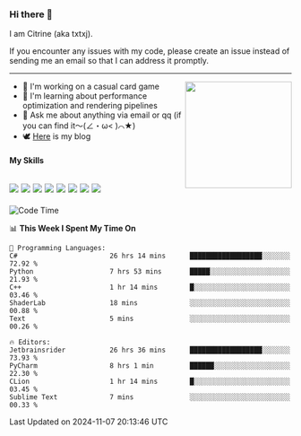 ### Hi there 👋

I am Citrine (aka txtxj).

If you encounter any issues with my code, please create an issue instead of sending me an email so that I can address it promptly.

---

<img align="right" height="190" src="http://github-profile-summary-cards.vercel.app/api/cards/stats?username=txtxj&theme=vue">

- 🌱 I'm working on a casual card game
- 📖 I'm learning about performance optimization and rendering pipelines
- 💬 Ask me about anything via email or qq (if you can find it～(∠・ω< )⌒★)
- 🕊️ [Here](https://txtxj.top) is my blog

#### My Skills

![](https://img.shields.io/badge/Unity-000000?logo=unity&logoColor=fff)
![](https://img.shields.io/badge/C%23-239120?logo=csharp&logoColor=fff)
![](https://img.shields.io/badge/Python-3e74a2?logo=python&logoColor=fff)
![](https://img.shields.io/badge/C++-65318e?logo=cplusplus&logoColor=fff)
![](https://img.shields.io/badge/C-5654a2?logo=c&logoColor=fff)
![](https://img.shields.io/badge/Vue-4FC08D?logo=vuedotjs&logoColor=fff)
![](https://img.shields.io/badge/Blender-f5792a?logo=blender&logoColor=fff)
![](https://img.shields.io/badge/MS%20SQL-cc2927?logo=microsoftsqlserver&logoColor=fff)
---

<!--START_SECTION:waka-->
![Code Time](http://img.shields.io/badge/Code%20Time-2%2C221%20hrs%205%20mins-blue)

📊 **This Week I Spent My Time On** 

```text
💬 Programming Languages: 
C#                       26 hrs 14 mins      ██████████████████░░░░░░░   72.92 % 
Python                   7 hrs 53 mins       █████░░░░░░░░░░░░░░░░░░░░   21.93 % 
C++                      1 hr 14 mins        █░░░░░░░░░░░░░░░░░░░░░░░░   03.46 % 
ShaderLab                18 mins             ░░░░░░░░░░░░░░░░░░░░░░░░░   00.88 % 
Text                     5 mins              ░░░░░░░░░░░░░░░░░░░░░░░░░   00.26 % 

🔥 Editors: 
Jetbrainsrider           26 hrs 36 mins      ██████████████████░░░░░░░   73.93 % 
PyCharm                  8 hrs 1 min         ██████░░░░░░░░░░░░░░░░░░░   22.30 % 
CLion                    1 hr 14 mins        █░░░░░░░░░░░░░░░░░░░░░░░░   03.45 % 
Sublime Text             7 mins              ░░░░░░░░░░░░░░░░░░░░░░░░░   00.33 % 
```


 Last Updated on 2024-11-07 20:13:46 UTC
<!--END_SECTION:waka-->
